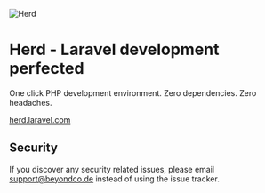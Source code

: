 ![Herd](https://herd.laravel.com/images/appicon.png)

# Herd - Laravel development perfected

One click PHP development environment.
Zero dependencies. Zero headaches.

[herd.laravel.com](https://herd.laravel.com/)


## Security

If you discover any security related issues, please email support@beyondco.de instead of using the issue tracker.
